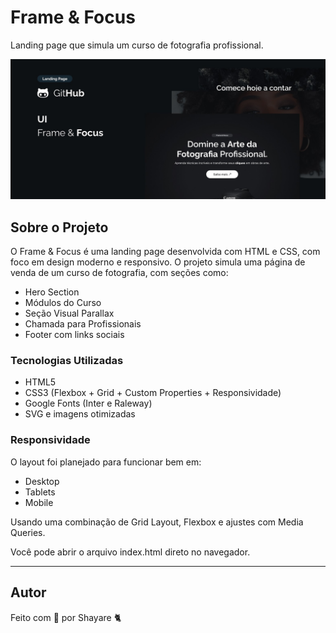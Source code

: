 # Frame & Focus
Landing page que simula um curso de fotografia profissional.

![Imagem do Site](GitHubImage.jpg)

## Sobre o Projeto
O Frame & Focus é uma landing page desenvolvida com HTML e CSS, com foco em design moderno e responsivo. O projeto simula uma página de venda de um curso de fotografia, com seções como:

- Hero Section
- Módulos do Curso
- Seção Visual Parallax
- Chamada para Profissionais
- Footer com links sociais

### Tecnologias Utilizadas
- HTML5
- CSS3 (Flexbox + Grid + Custom Properties + Responsividade)
- Google Fonts (Inter e Raleway)
- SVG e imagens otimizadas

### Responsividade
O layout foi planejado para funcionar bem em:
- Desktop
- Tablets
- Mobile

Usando uma combinação de Grid Layout, Flexbox e ajustes com Media Queries.

Você pode abrir o arquivo index.html direto no navegador.

---

## Autor

Feito com 💜 por Shayare 🐈
